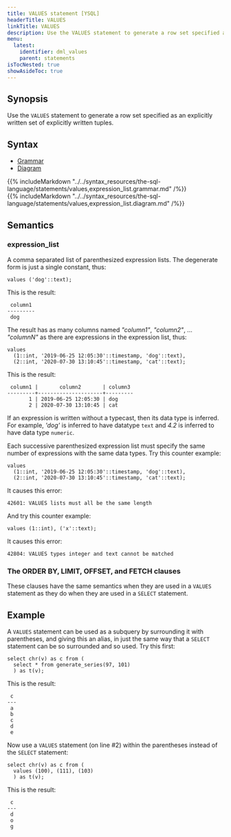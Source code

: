 ```yaml
---
title: VALUES statement [YSQL]
headerTitle: VALUES
linkTitle: VALUES
description: Use the VALUES statement to generate a row set specified as an explicitly written set of explictly written tuples.
menu:
  latest:
    identifier: dml_values
    parent: statements
isTocNested: true
showAsideToc: true
---
```


## Synopsis

Use the `VALUES` statement to generate a row set specified as an explicitly written set of explicitly written tuples.

## Syntax

<ul class="nav nav-tabs nav-tabs-yb">
  <li >
    <a href="#grammar" class="nav-link active" id="grammar-tab" data-toggle="tab" role="tab" aria-controls="grammar" aria-selected="true">
      <i class="fas fa-file-alt" aria-hidden="true"></i>
      Grammar
    </a>
  </li>
  <li>
    <a href="#diagram" class="nav-link" id="diagram-tab" data-toggle="tab" role="tab" aria-controls="diagram" aria-selected="false">
      <i class="fas fa-project-diagram" aria-hidden="true"></i>
      Diagram
    </a>
  </li>
</ul>

<div class="tab-content">
  <div id="grammar" class="tab-pane fade show active" role="tabpanel" aria-labelledby="grammar-tab">
    {{% includeMarkdown "../../syntax_resources/the-sql-language/statements/values,expression_list.grammar.md" /%}}
  </div>
  <div id="diagram" class="tab-pane fade" role="tabpanel" aria-labelledby="diagram-tab">
    {{% includeMarkdown "../../syntax_resources/the-sql-language/statements/values,expression_list.diagram.md" /%}}
  </div>
</div>

## Semantics

### expression_list

A comma separated list of parenthesized expression lists. The degenerate form is just a single constant, thus:

```plpgsql
values ('dog'::text);
```
This is the result:

```
 column1 
---------
 dog
```

The result has as many columns named _"column1"_, _"column2"_, ... _"columnN"_ as there are expressions in the expression list, thus:

```plpgsql
values
  (1::int, '2019-06-25 12:05:30'::timestamp, 'dog'::text),
  (2::int, '2020-07-30 13:10:45'::timestamp, 'cat'::text);
```
This is the result:

```
 column1 |       column2       | column3 
---------+---------------------+---------
       1 | 2019-06-25 12:05:30 | dog
       2 | 2020-07-30 13:10:45 | cat
```
If an expression is written without a typecast, then its data type is inferred. For example, _'dog'_ is inferred to have datatype `text` and _4.2_ is inferred to have data type `numeric`.

Each successive parenthesized expression list must specify the same number of expressions with the same data types. Try this counter example:

```plpgsql
values
  (1::int, '2019-06-25 12:05:30'::timestamp, 'dog'::text),
  (2::int, '2020-07-30 13:10:45'::timestamp, 'cat'::text);
```

It causes this error:

```
42601: VALUES lists must all be the same length
```

And try this counter example:

```plpgsql
values (1::int), ('x'::text);
```
It causes this error:

```
42804: VALUES types integer and text cannot be matched
```

### The ORDER BY, LIMIT, OFFSET, and FETCH clauses

These clauses have the same semantics when they are used in a `VALUES` statement as they do when they are used in a `SELECT` statement.

## Example

A `VALUES` statement can be used as a subquery by surrounding it with parentheses, and giving this an alias, in just the same way that a `SELECT` statement can be so surrounded and so used. Try this first:

```plpgsql
select chr(v) as c from (
  select * from generate_series(97, 101)
  ) as t(v);
```

This is the result:

```
 c 
---
 a
 b
 c
 d
 e
```

Now use a `VALUES` statement (on line #2) within the parentheses instead of the `SELECT` statement:

```plpgsql
select chr(v) as c from (
  values (100), (111), (103)
  ) as t(v);
```

This is the result:

```
 c 
---
 d
 o
 g
```





